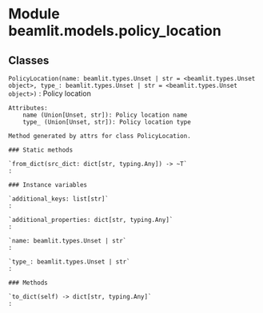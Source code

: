Module beamlit.models.policy_location
=====================================

Classes
-------

`PolicyLocation(name: beamlit.types.Unset | str = <beamlit.types.Unset object>, type_: beamlit.types.Unset | str = <beamlit.types.Unset object>)`
:   Policy location
    
    Attributes:
        name (Union[Unset, str]): Policy location name
        type_ (Union[Unset, str]): Policy location type
    
    Method generated by attrs for class PolicyLocation.

    ### Static methods

    `from_dict(src_dict: dict[str, typing.Any]) ‑> ~T`
    :

    ### Instance variables

    `additional_keys: list[str]`
    :

    `additional_properties: dict[str, typing.Any]`
    :

    `name: beamlit.types.Unset | str`
    :

    `type_: beamlit.types.Unset | str`
    :

    ### Methods

    `to_dict(self) ‑> dict[str, typing.Any]`
    :